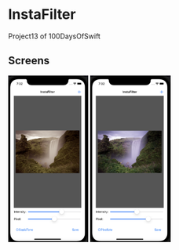 # InstaFilter
Project13 of 100DaysOfSwift

<h2 id="Screens">Screens</h2>
<p>
  <img height= "340"  src="https://github.com/deryacayiroglu/InstaFilter/blob/main/Screens/Screen1.png" />
  <img height= "340"  src="https://github.com/deryacayiroglu/InstaFilter/blob/main/Screens/Screen2.png" />
</p>
